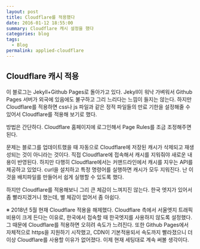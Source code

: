 ```yaml
---
layout: post
title: Cloudflare를 적용했다
date: 2016-01-12 18:55:00
summary: Cloudflare 캐시 설정을 했다
categories: blog
tags:
  - Blog
permalink: applied-cloudflare
---
```


## Cloudflare 캐시 적용

이 블로그는 Jekyll+Github Pages로 돌아가고 있다. Jekyll이 워낙 가벼워서 Github Pages 서버가 외국에 있음에도 불구하고 그리 느리다는 느낌이 들지는 않는다. 하지만 Cloudflare를 적용하면 css나 js 파일과 같은 정적 파일들의 만료 기한을 설정해줄 수 있어서 Cloudflare를 적용해 보기로 했다.

방법은 간단하다. Cloudflare 홈페이지에 로그인해서 Page Rules를 조금 조정해주면 된다. 

문제는 블로그를 업데이트했을 때 자동으로 Cloudflare에 저장된 캐시가 삭제되고 재생성되는 것이 아니라는 것이다. 직접 Cloudflare에 접속해서 캐시를 지워줘야 새로운 내용이 반영된다. 하지만 다행히 Cloudflare에서는 커맨드라인에서 캐시를 지우는 API를 제공하고 있었다. curl을 설치하고 특정 명령어를 실행하면 캐시가 모두 지워진다. 난 이것을 배치파일를 만들어서 쉽게 실행할 수 있도록 했다.

하지만 Cloudflare를 적용해보니 그리 큰 체감이 느껴지진 않는다. 한국 엣지가 있어서 좀 빨라지겠거니 했는데, 별 체감이 없어서 좀 아쉽다.

※ 2018년 5월 현재 Cloudflare 적용을 해제했다. Cloudflare 측에서 서울엣지 트래픽 비용이 크게 든다는 이유로, 한국에서 접속할 때 한국엣지를 사용하지 않도록 설정했다. 그 때문에 Cloudflare를 적용하면 오히려 속도가 느려진다. 또한 Github Pages에서 자체적으로 https을 지원하기 시작했고, CDN이 기본적용되서 속도까지 빨라졌으니 더 이상 Cloudflare를 사용할 이유가 없어졌다. 이제 현재 세팅대로 계속 써볼 생각이다.